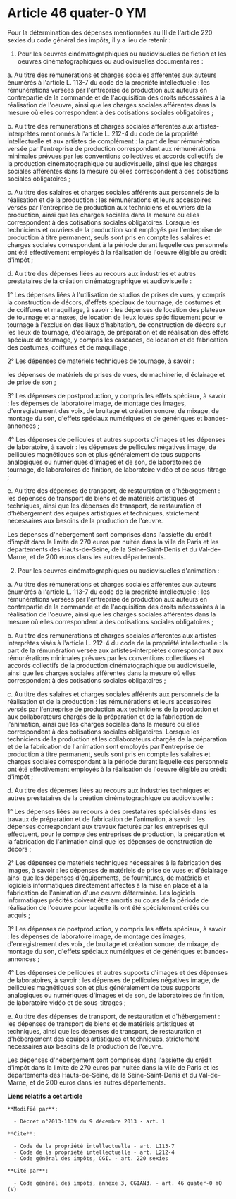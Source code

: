 # Article 46 quater-0 YM

Pour la détermination des dépenses mentionnées au III de l'article 220 sexies du code général des impôts, il y a lieu de
retenir : 

1. Pour les oeuvres cinématographiques ou audiovisuelles de fiction et les oeuvres cinématographiques ou audiovisuelles
documentaires : 

a. Au titre des rémunérations et charges sociales afférentes aux auteurs énumérés à l'article L. 113-7 du code de la
propriété intellectuelle : les rémunérations versées par l'entreprise de production aux auteurs en contrepartie de la
commande et de l'acquisition des droits nécessaires à la réalisation de l'oeuvre, ainsi que les charges sociales afférentes
dans la mesure où elles correspondent à des cotisations sociales obligatoires ; 

b. Au titre des rémunérations et charges sociales afférentes aux artistes-interprètes mentionnés à l'article L. 212-4 du code
de la propriété intellectuelle et aux artistes de complément : la part de leur rémunération versée par l'entreprise de
production correspondant aux rémunérations minimales prévues par les conventions collectives et accords collectifs de la
production cinématographique ou audiovisuelle, ainsi que les charges sociales afférentes dans la mesure où elles
correspondent à des cotisations sociales obligatoires ; 

c. Au titre des salaires et charges sociales afférents aux personnels de la réalisation et de la production : les
rémunérations et leurs accessoires versés par l'entreprise de production aux techniciens et ouvriers de la production, ainsi
que les charges sociales dans la mesure où elles correspondent à des cotisations sociales obligatoires. Lorsque les
techniciens et ouvriers de la production sont employés par l'entreprise de production à titre permanent, seuls sont pris en
compte les salaires et charges sociales correspondant à la période durant laquelle ces personnels ont été effectivement
employés à la réalisation de l'oeuvre éligible au crédit d'impôt ; 

d. Au titre des dépenses liées au recours aux industries et autres prestataires de la création cinématographique et
audiovisuelle : 

1° Les dépenses liées à l'utilisation de studios de prises de vues, y compris la construction de décors, d'effets spéciaux de
tournage, de costumes et de coiffures et maquillage, à savoir : les dépenses de location des plateaux de tournage et annexes,
de location de lieux loués spécifiquement pour le tournage à l'exclusion des lieux d'habitation, de construction de décors
sur les lieux de tournage, d'éclairage, de préparation et de réalisation des effets spéciaux de tournage, y compris les
cascades, de location et de fabrication des costumes, coiffures et de maquillage ; 

2° Les dépenses de matériels techniques de tournage, à savoir : 

les dépenses de matériels de prises de vues, de machinerie, d'éclairage et de prise de son ; 

3° Les dépenses de postproduction, y compris les effets spéciaux, à savoir : les dépenses de laboratoire image, de montage
des images, d'enregistrement des voix, de bruitage et création sonore, de mixage, de montage du son, d'effets spéciaux
numériques et de génériques et bandes-annonces ; 

4° Les dépenses de pellicules et autres supports d'images et les dépenses de laboratoire, à savoir : les dépenses de
pellicules négatives image, de pellicules magnétiques son et plus généralement de tous supports analogiques ou numériques
d'images et de son, de laboratoires de tournage, de laboratoires de finition, de laboratoire vidéo et de sous-titrage ; 

e. Au titre des dépenses de transport, de restauration et d'hébergement : les dépenses de transport de biens et de matériels
artistiques et techniques, ainsi que les dépenses de transport, de restauration et d'hébergement des équipes artistiques et
techniques, strictement nécessaires aux besoins de la production de l'œuvre.

Les dépenses d'hébergement sont comprises dans l'assiette du crédit d'impôt dans la limite de 270 euros par nuitée dans la
ville de Paris et les départements des Hauts-de-Seine, de la Seine-Saint-Denis et du Val-de-Marne, et de 200 euros dans les
autres départements. 

2. Pour les oeuvres cinématographiques ou audiovisuelles d'animation : 

a. Au titre des rémunérations et charges sociales afférentes aux auteurs énumérés à l'article L. 113-7 du code de la
propriété intellectuelle : les rémunérations versées par l'entreprise de production aux auteurs en contrepartie de la
commande et de l'acquisition des droits nécessaires à la réalisation de l'oeuvre, ainsi que les charges sociales afférentes
dans la mesure où elles correspondent à des cotisations sociales obligatoires ; 

b. Au titre des rémunérations et charges sociales afférentes aux artistes-interprètes visés à l'article L. 212-4 du code de
la propriété intellectuelle : la part de la rémunération versée aux artistes-interprètes correspondant aux rémunérations
minimales prévues par les conventions collectives et accords collectifs de la production cinématographique ou audiovisuelle,
ainsi que les charges sociales afférentes dans la mesure où elles correspondent à des cotisations sociales obligatoires ; 

c. Au titre des salaires et charges sociales afférents aux personnels de la réalisation et de la production : les
rémunérations et leurs accessoires versés par l'entreprise de production aux techniciens de la production et aux
collaborateurs chargés de la préparation et de la fabrication de l'animation, ainsi que les charges sociales dans la mesure
où elles correspondent à des cotisations sociales obligatoires. Lorsque les techniciens de la production et les
collaborateurs chargés de la préparation et de la fabrication de l'animation sont employés par l'entreprise de production à
titre permanent, seuls sont pris en compte les salaires et charges sociales correspondant à la période durant laquelle ces
personnels ont été effectivement employés à la réalisation de l'oeuvre éligible au crédit d'impôt ; 

d. Au titre des dépenses liées au recours aux industries techniques et autres prestataires de la création cinématographique
ou audiovisuelle : 

1° Les dépenses liées au recours à des prestataires spécialisés dans les travaux de préparation et de fabrication de
l'animation, à savoir : les dépenses correspondant aux travaux facturés par les entreprises qui effectuent, pour le compte
des entreprises de production, la préparation et la fabrication de l'animation ainsi que les dépenses de construction de
décors ; 

2° Les dépenses de matériels techniques nécessaires à la fabrication des images, à savoir : les dépenses de matériels de
prise de vues et d'éclairage ainsi que les dépenses d'équipements, de fournitures, de matériels et logiciels informatiques
directement affectés à la mise en place et à la fabrication de l'animation d'une oeuvre déterminée. Les logiciels
informatiques précités doivent être amortis au cours de la période de réalisation de l'oeuvre pour laquelle ils ont été
spécialement créés ou acquis ; 

3° Les dépenses de postproduction, y compris les effets spéciaux, à savoir : les dépenses de laboratoire image, de montage
des images, d'enregistrement des voix, de bruitage et création sonore, de mixage, de montage du son, d'effets spéciaux
numériques et de génériques et bandes-annonces ; 

4° Les dépenses de pellicules et autres supports d'images et des dépenses de laboratoires, à savoir : les dépenses de
pellicules négatives image, de pellicules magnétiques son et plus généralement de tous supports analogiques ou numériques
d'images et de son, de laboratoires de finition, de laboratoire vidéo et de sous-titrages ;

e. Au titre des dépenses de transport, de restauration et d'hébergement : les dépenses de transport de biens et de matériels
artistiques et techniques, ainsi que les dépenses de transport, de restauration et d'hébergement des équipes artistiques et
techniques, strictement nécessaires aux besoins de la production de l'œuvre.

Les dépenses d'hébergement sont comprises dans l'assiette du crédit d'impôt dans la limite de 270 euros par nuitée dans la
ville de Paris et les départements des Hauts-de-Seine, de la Seine-Saint-Denis et du Val-de-Marne, et de 200 euros dans les
autres départements.

**Liens relatifs à cet article**

	**Modifié par**:

	  - Décret n°2013-1139 du 9 décembre 2013 - art. 1

	**Cite**:

	  - Code de la propriété intellectuelle - art. L113-7
	  - Code de la propriété intellectuelle - art. L212-4
	  - Code général des impôts, CGI. - art. 220 sexies

	**Cité par**:

	  - Code général des impôts, annexe 3, CGIAN3. - art. 46 quater-0 YO (V)
